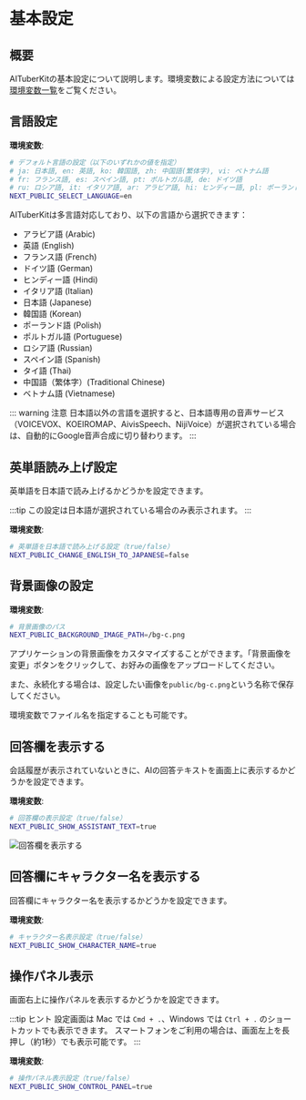 # 基本設定

## 概要

AITuberKitの基本設定について説明します。環境変数による設定方法については[環境変数一覧](/guide/environment-variables)をご覧ください。

## 言語設定

**環境変数**:

```bash
# デフォルト言語の設定（以下のいずれかの値を指定）
# ja: 日本語, en: 英語, ko: 韓国語, zh: 中国語(繁体字), vi: ベトナム語
# fr: フランス語, es: スペイン語, pt: ポルトガル語, de: ドイツ語
# ru: ロシア語, it: イタリア語, ar: アラビア語, hi: ヒンディー語, pl: ポーランド語
NEXT_PUBLIC_SELECT_LANGUAGE=en
```

AITuberKitは多言語対応しており、以下の言語から選択できます：

- アラビア語 (Arabic)
- 英語 (English)
- フランス語 (French)
- ドイツ語 (German)
- ヒンディー語 (Hindi)
- イタリア語 (Italian)
- 日本語 (Japanese)
- 韓国語 (Korean)
- ポーランド語 (Polish)
- ポルトガル語 (Portuguese)
- ロシア語 (Russian)
- スペイン語 (Spanish)
- タイ語 (Thai)
- 中国語（繁体字）(Traditional Chinese)
- ベトナム語 (Vietnamese)

::: warning 注意
日本語以外の言語を選択すると、日本語専用の音声サービス（VOICEVOX、KOEIROMAP、AivisSpeech、NijiVoice）が選択されている場合は、自動的にGoogle音声合成に切り替わります。
:::

## 英単語読み上げ設定

英単語を日本語で読み上げるかどうかを設定できます。

:::tip
この設定は日本語が選択されている場合のみ表示されます。
:::

**環境変数**:

```bash
# 英単語を日本語で読み上げる設定（true/false）
NEXT_PUBLIC_CHANGE_ENGLISH_TO_JAPANESE=false
```

## 背景画像の設定

**環境変数**:

```bash
# 背景画像のパス
NEXT_PUBLIC_BACKGROUND_IMAGE_PATH=/bg-c.png
```

アプリケーションの背景画像をカスタマイズすることができます。「背景画像を変更」ボタンをクリックして、お好みの画像をアップロードしてください。

また、永続化する場合は、設定したい画像を`public/bg-c.png`という名称で保存してください。

環境変数でファイル名を指定することも可能です。

## 回答欄を表示する

会話履歴が表示されていないときに、AIの回答テキストを画面上に表示するかどうかを設定できます。

**環境変数**:

```bash
# 回答欄の表示設定（true/false）
NEXT_PUBLIC_SHOW_ASSISTANT_TEXT=true
```

![回答欄を表示する](/images/basic_3efh5.png)

## 回答欄にキャラクター名を表示する

回答欄にキャラクター名を表示するかどうかを設定できます。

**環境変数**:

```bash
# キャラクター名表示設定（true/false）
NEXT_PUBLIC_SHOW_CHARACTER_NAME=true
```

## 操作パネル表示

画面右上に操作パネルを表示するかどうかを設定できます。

:::tip ヒント
設定画面は Mac では `Cmd + .`、Windows では `Ctrl + .` のショートカットでも表示できます。
スマートフォンをご利用の場合は、画面左上を長押し（約1秒）でも表示可能です。
:::

**環境変数**:

```bash
# 操作パネル表示設定（true/false）
NEXT_PUBLIC_SHOW_CONTROL_PANEL=true
```
